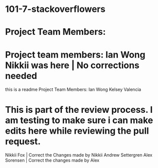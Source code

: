 # 101-7-stackoverflowers

Project Team Members: 
=======

Project team members:
Ian Wong
Nikkii was here | No corrections needed
=======


this is a readme
Project Team Members:
Ian Wong
Kelsey Valencia

This is part of the review process. I am testing to make sure i can make edits here while reviewing the pull request.
=======
Nikkii Fox | Correct the Changes made by Nikkii
Andrew Settergren
Alex Sorensen | Correct the changes made by Alex


